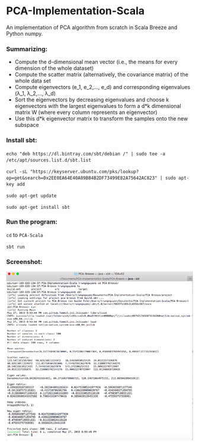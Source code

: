 # PCA-Implementation-Scala

An implementation of PCA algorithm from scratch in Scala Breeze and Python numpy. 

### Summarizing:

* Compute the d-dimensional mean vector (i.e., the means for every dimension of the whole dataset)
* Compute the scatter matrix (alternatively, the covariance matrix) of the whole data set
* Compute eigenvectors (e_1, e_2,..., e_d) and corresponding eigenvalues (λ_1, λ_2,..., λ_d)
* Sort the eigenvectors by decreasing eigenvalues and choose k eigenvectors with the largest eigenvalues to form a d\*k dimensional matrix W (where every column represents an eigenvector)
* Use this d\*k eigenvector matrix to transform the samples onto the new subspace

### Install sbt:
`echo "deb https://dl.bintray.com/sbt/debian /" | sudo tee -a /etc/apt/sources.list.d/sbt.list`

`curl -sL "https://keyserver.ubuntu.com/pks/lookup?op=get&search=0x2EE0EA64E40A89B84B2DF73499E82A75642AC823" | sudo apt-key add`

`sudo apt-get update`

`sudo apt-get install sbt`

### Run the program:
`cd` to `PCA-Scala` 

`sbt run`

### Screenshot:
![alt text](https://github.com/trungnguyencs/PCA-Implementation-Scala/blob/master/git_img/run.png "Screenshot")


